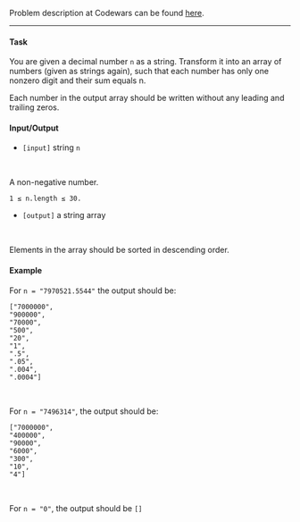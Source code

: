 Problem description at Codewars can be found
[here](https://www.codewars.com/kata/58fd9f6213b00172ce0000c9/train/python).

-------------

#### Task
You are given a decimal number `n` as a string. Transform it into an array of numbers (given as
strings again), such that each number has only one nonzero digit and their sum equals n.
<br>

Each number in the output array should be written without any leading and trailing zeros.
<br>

#### Input/Output
- `[input]` string `n`
<br>

A non-negative number.
<br>

`1 ≤ n.length ≤ 30.`
<br>

* `[output]` a string array
<br>

Elements in the array should be sorted in descending order.
<br>

#### Example
For `n = "7970521.5544"` the output should be:
```
["7000000", 
"900000", 
"70000", 
"500", 
"20", 
"1", 
".5",
".05",
".004",
".0004"]
```
<br>

For `n = "7496314"`, the output should be:
```
["7000000", 
"400000", 
"90000", 
"6000", 
"300", 
"10", 
"4"]
```
<br>

For `n = "0"`, the output should be `[]`
